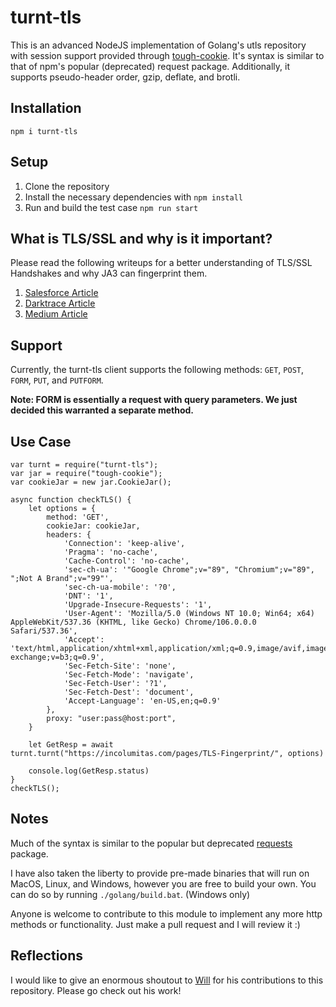 # turnt-tls

This is an advanced NodeJS implementation of Golang's utls repository with session support provided through [tough-cookie](https://www.npmjs.com/package/tough-cookie). It's syntax is similar to that of npm's popular (deprecated) request package. Additionally, it supports pseudo-header order, gzip, deflate, and brotli.

## Installation
```
npm i turnt-tls
```

## Setup
1. Clone the repository
2. Install the necessary dependencies with `npm install`
3. Run and build the test case `npm run start`

## What is TLS/SSL and why is it important?
Please read the following writeups for a better understanding of TLS/SSL Handshakes and why JA3 can fingerprint them.

1. [Salesforce Article](https://engineering.salesforce.com/tls-fingerprinting-with-ja3-and-ja3s-247362855967/)
2. [Darktrace Article](https://darktrace.com/blog/beyond-the-hash-how-unsupervised-machine-learning-unlocks-the-true-power-of-ja3)
3. [Medium Article](https://infosecwriteups.com/demystifying-ja3-one-handshake-at-a-time-c80b04ccb393)

## Support
Currently, the turnt-tls client supports the following methods: `GET`, `POST`, `FORM`, `PUT`, and `PUTFORM`. 

**Note: FORM is essentially a request with query parameters. We just decided this warranted a separate method.**

## Use Case
```
var turnt = require("turnt-tls");
var jar = require("tough-cookie");
var cookieJar = new jar.CookieJar();

async function checkTLS() {
    let options = {
        method: 'GET',
        cookieJar: cookieJar,
        headers: {
            'Connection': 'keep-alive',
            'Pragma': 'no-cache',
            'Cache-Control': 'no-cache',
            'sec-ch-ua': '"Google Chrome";v="89", "Chromium";v="89", ";Not A Brand";v="99"',
            'sec-ch-ua-mobile': '?0',
            'DNT': '1',
            'Upgrade-Insecure-Requests': '1',
            'User-Agent': 'Mozilla/5.0 (Windows NT 10.0; Win64; x64) AppleWebKit/537.36 (KHTML, like Gecko) Chrome/106.0.0.0 Safari/537.36',
            'Accept': 'text/html,application/xhtml+xml,application/xml;q=0.9,image/avif,image/webp,image/apng,*/*;q=0.8,application/signed-exchange;v=b3;q=0.9',
            'Sec-Fetch-Site': 'none',
            'Sec-Fetch-Mode': 'navigate',
            'Sec-Fetch-User': '?1',
            'Sec-Fetch-Dest': 'document',
            'Accept-Language': 'en-US,en;q=0.9'
        },
        proxy: "user:pass@host:port",
    }
    
    let GetResp = await turnt.turnt("https://incolumitas.com/pages/TLS-Fingerprint/", options)

    console.log(GetResp.status)
}
checkTLS();
```

## Notes
Much of the syntax is similar to the popular but deprecated [requests](https://www.npmjs.com/package/request) package.

I have also taken the liberty to provide pre-made binaries that will run on MacOS, Linux, and Windows, however you are free to build your own. You can do so by running `./golang/build.bat`. (Windows only)

Anyone is welcome to contribute to this module to implement any more http methods or functionality. Just make a pull request and I will review it :)

## Reflections
I would like to give an enormous shoutout to [Will](https://github.com/missingsemi) for his contributions to this repository. Please go check out his work!
